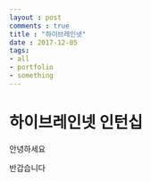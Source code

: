 ```yaml
---
layout : post
comments : true
title : "하이브레인넷"
date : 2017-12-05
tags:
- all
- portfolio
- something
---
```



하이브레인넷 인턴십
==================

안녕하세요

반갑습니다


